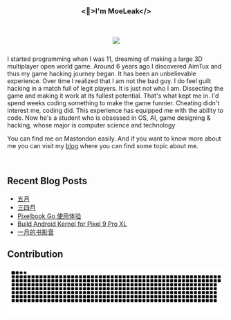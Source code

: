 ### <div align="center"> <👀>I'm MoeLeak</>

<h1 align="center">
    <img src="https://readme-typing-svg.herokuapp.com/?font=Righteous&size=35&center=true&vCenter=true&width=500&height=70&duration=4000&lines=Hi+There!+👋;+I'm+MoeLeak;" />
</h1>

I started programming when I was 11, dreaming of making a large 3D multiplayer open world game. Around 6 years ago I discovered AimTux and thus my game hacking journey began. It has been an unbelievable experience. Over time I realized that I am not the bad guy. I do feel guilt hacking in a match full of legit players. It is just not who I am. Dissecting the game and making it work at its fullest potential. That's what kept me in. I'd spend weeks coding something to make the game funnier. Cheating didn't interest me, coding did. This experience has equipped me with the ability to code. Now he's a student who is obsessed in OS, AI, game designing & hacking, whose major is computer science and technology<br>

You can find me on Mastondon easily. And if you want to know more about me you can visit my [blog](https://leak.moe) where you can find some topic about me.
</div>
<br/>

## Recent Blog Posts

<!-- BLOG-POST-LIST:START -->
- [五月](https://leak.moe/2025/05/02/%E4%BA%94%E6%9C%88/)
- [三四月](https://leak.moe/2025/04/13/%E4%B8%89%E5%9B%9B%E6%9C%88/)
- [Pixelbook Go 使用体验](https://leak.moe/2025/04/08/Pixelbook-Go-%E4%BD%BF%E7%94%A8%E4%BD%93%E9%AA%8C/)
- [Build Android Kernel for Pixel 9 Pro XL](https://leak.moe/2025/02/15/Build-Android-Kernel-for-Pixel-9-Pro-XL/)
- [一月的书影音](https://leak.moe/2025/02/09/%E4%B8%80%E6%9C%88%E7%9A%84%E4%B9%A6%E5%BD%B1%E9%9F%B3/)
<!-- BLOG-POST-LIST:END -->


## Contribution
![](https://raw.githubusercontent.com/MoeLeak/moeleak/output/github-contribution-grid-snake.svg)

